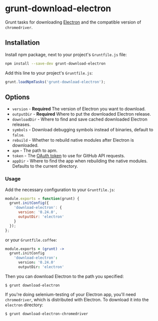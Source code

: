 # grunt-download-electron

Grunt tasks for downloading [Electron](https://github.com/atom/electron) and the
compatible version of `chromedriver`.

## Installation

Install npm package, next to your project's `Gruntfile.js` file:

```sh
npm install --save-dev grunt-download-electron
```

Add this line to your project's `Gruntfile.js`:

```js
grunt.loadNpmTasks('grunt-download-electron');
```

## Options

* `version` - **Required** The version of Electron you want to download.
* `outputDir` - **Required** Where to put the downloaded Electron release.
* `downloadDir` - Where to find and save cached downloaded Electron releases.
* `symbols` - Download debugging symbols instead of binaries, default to `false`.
* `rebuild` - Whether to rebuild native modules after Electron is downloaded.
* `apm` - The path to apm.
* `token` - The [OAuth token](https://developer.github.com/v3/oauth/) to use for GitHub API requests.
* `appDir` - Where to find the app when rebuilding the native modules.  Defaults to the current directory.

### Usage

Add the necessary configuration to your `Gruntfile.js`:

```js
module.exports = function(grunt) {
  grunt.initConfig({
    'download-electron': {
      version: '0.24.0',
      outputDir: 'electron'
    }
  });
};
```

or your `Gruntfile.coffee`:

```coffee
module.exports = (grunt) ->
  grunt.initConfig
    'download-electron':
      version: '0.24.0'
      outputDir: 'electron'
```

Then you can download Electron to the path you specified:

```shell
$ grunt download-electron
```

If you're doing selenium-testing of your Electron app, you'll need
`chromedriver`, which is distributed with Electron. To download it into the
`electron` directory:

```shell
$ grunt download-electron-chromedriver
```

